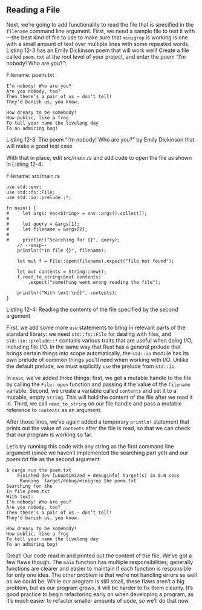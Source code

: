 ## Reading a File

Next, we’re going to add functionality to read the file that is specified in
the `filename` command line argument. First, we need a sample file to test it
with—the best kind of file to use to make sure that `minigrep` is working is
one with a small amount of text over multiple lines with some repeated words.
Listing 12-3 has an Emily Dickinson poem that will work well! Create a file
called `poem.txt` at the root level of your project, and enter the poem “I’m
nobody! Who are you?”:

<span class="filename">Filename: poem.txt</span>

```text
I’m nobody! Who are you?
Are you nobody, too?
Then there’s a pair of us — don’t tell!
They’d banish us, you know.

How dreary to be somebody!
How public, like a frog
To tell your name the livelong day
To an admiring bog!
```

<span class="caption">Listing 12-3: The poem “I’m nobody! Who are you?” by
Emily Dickinson that will make a good test case</span>

With that in place, edit *src/main.rs* and add code to open the file as shown
in Listing 12-4:

<span class="filename">Filename: src/main.rs</span>

```rust,should_panic
use std::env;
use std::fs::File;
use std::io::prelude::*;

fn main() {
#     let args: Vec<String> = env::args().collect();
#
#     let query = &args[1];
#     let filename = &args[2];
#
#     println!("Searching for {}", query);
    // --snip--
    println!("In file {}", filename);

    let mut f = File::open(filename).expect("file not found");

    let mut contents = String::new();
    f.read_to_string(&mut contents)
        .expect("something went wrong reading the file");

    println!("With text:\n{}", contents);
}
```

<span class="caption">Listing 12-4: Reading the contents of the file specified
by the second argument</span>

First, we add some more `use` statements to bring in relevant parts of the
standard library: we need `std::fs::File` for dealing with files, and
`std::io::prelude::*` contains various traits that are useful when doing I/O,
including file I/O. In the same way that Rust has a general prelude that brings
certain things into scope automatically, the `std::io` module has its own
prelude of common things you’ll need when working with I/O. Unlike the default
prelude, we must explicitly `use` the prelude from `std::io`.

In `main`, we’ve added three things: first, we get a mutable handle to the file
by calling the `File::open` function and passing it the value of the `filename`
variable. Second, we create a variable called `contents` and set it to a
mutable, empty `String`. This will hold the content of the file after we read
it in. Third, we call `read_to_string` on our file handle and pass a mutable
reference to `contents` as an argument.

After those lines, we’ve again added a temporary `println!` statement that
prints out the value of `contents` after the file is read, so that we can check
that our program is working so far.

Let’s try running this code with any string as the first command line argument
(since we haven’t implemented the searching part yet) and our *poem.txt* file
as the second argument:

```text
$ cargo run the poem.txt
    Finished dev [unoptimized + debuginfo] target(s) in 0.0 secs
     Running `target/debug/minigrep the poem.txt`
Searching for the
In file poem.txt
With text:
I’m nobody! Who are you?
Are you nobody, too?
Then there’s a pair of us — don’t tell!
They’d banish us, you know.

How dreary to be somebody!
How public, like a frog
To tell your name the livelong day
To an admiring bog!
```

Great! Our code read in and printed out the content of the file. We’ve got a
few flaws though. The `main` function has multiple responsibilities; generally
functions are clearer and easier to maintain if each function is responsible
for only one idea. The other problem is that we’re not handling errors as well
as we could be. While our program is still small, these flaws aren’t a big
problem, but as our program grows, it will be harder to fix them cleanly. It’s
good practice to begin refactoring early on when developing a program, as it’s
much easier to refactor smaller amounts of code, so we’ll do that now.
